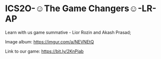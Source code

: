 # ICS2O-☺The Game Changers☺-LR-AP
Learn with us game summative - Lior Rozin and Akash Prasad;

Image album: https://imgur.com/a/NEVNEtQ

Link to our game: https://bit.ly/2KnPjab
